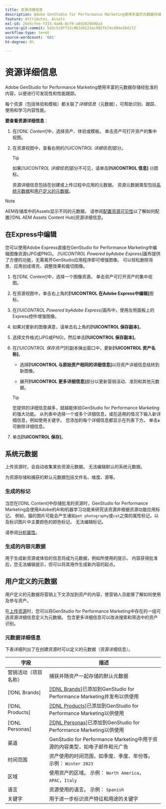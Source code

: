 ```yaml
---
title: 资源详细信息
description: Adobe GenStudio for Performance Marketing使用丰富的元数据存储经批准的内容，以便进行可搜索性和性能跟踪。
feature: Attributes, Assets
exl-id: 2be5cfee-f315-4ad6-8cf0-a8d3929b9ba3
source-git-commit: bd3c5c9ff12c962d4123ac992fb74cd94e184172
workflow-type: tm+mt
source-wordcount: '681'
ht-degree: 0%

---
```


# 资源详细信息

Adobe GenStudio for Performance Marketing使用丰富的元数据存储经批准的内容，以便进行可发现性和性能跟踪。

每个资源（包括体验和模板）都关联了&#x200B;_详细信息_（元数据），可帮助识别、跟踪、使用和学习内容性能。

**要查看资源详细信息**：

1. 在&#x200B;_[!DNL Content]_&#x200B;中，选择资产、体验或模板。 单击资产可打开资产的集中视图。

1. 在资源视图中，查看右侧的&#x200B;_[!UICONTROL 详细信息]_&#x200B;部分。

   >[!TIP]
   >
   >如果&#x200B;_[!UICONTROL 详细信息]_&#x200B;部分不可见，请单击&#x200B;**[!UICONTROL 信息]** (i)图标。

   资源详细信息包括在创建或上传过程中应用的元数据。 资源元数据类型包括[系统元数据](#system-metadata)和[用户定义的元数据](#user-defined-metadata)。

>[!NOTE]
>
>AEM存储库中的Assets显示不同的元数据。 请参阅[配置资源可见性](connect-aem-repo.md#step-4-configure-asset-visibility)以了解如何配置[!DNL AEM Assets Content Hub]资源详细信息。

## 在Express中编辑

您可以使用Adobe Express直接在GenStudio for Performance Marketing中编辑图像资源(JPG或PNG)。 _[!UICONTROL Powered byAdobe Express]_&#x200B;画布提供了方便的功能，无需离开GenStudio应用程序即可增强图像。 可以轻松删除背景、应用创成填充、调整效果和裁切图像。

1. 在&#x200B;_[!DNL Content]_&#x200B;中，选择一个图像资源。 单击资产可打开资产的集中视图。

1. 在资源视图中，单击右上角的&#x200B;**[!UICONTROL 在Adobe Express中编辑]**&#x200B;图标。

1. 在&#x200B;_[!UICONTROL Powered byAdobe Express]_&#x200B;画布中，使用左侧面板上的Express控件增强图像。

1. 如果对更新的图像满意，请单击右上角的&#x200B;**[!UICONTROL 保存副本]**。

1. 选择文件格式(JPG或PNG)，然后单击&#x200B;**[!UICONTROL 保存副本]**。

1. 在&#x200B;_[!UICONTROL 保存资产]_&#x200B;的副本弹出窗口中，更新&#x200B;**[!UICONTROL 资产名称]**。

   - 选择&#x200B;**[!UICONTROL 与原始资产相同的详细信息]**&#x200B;以将资产详细信息结转到新图像。

   - 展开&#x200B;**[!UICONTROL 更多详细信息]**&#x200B;部分以更新营销活动、准则和其他元数据。

   >[!TIP]
   >
   >您提供的详细信息越多，就越能体验GenStudio for Performance Marketing的强大功能。 从列表中选择一个或多个详细信息，或在适用的情况下输入新详细信息，例如使用关键字。 您添加的每个详细信息都显示在列表下方。 单击&#x200B;**`x`**&#x200B;可删除详细信息。

1. 单击&#x200B;**[!UICONTROL 保存]**。

## 系统元数据

上传资源时，会自动收集某些资源元数据。 无法编辑默认的系统元数据。

为资源存储和捕获的默认元数据包括文件名、维度、源等。

### 生成的标记

当您在[!DNL Content]中存储批准的资源时，GenStudio for Performance Marketing会使用Adobe的AI和机器学习功能来研究该资源并根据资源功能应用标记。 例如，猫的图片可能会产生诸如`pet photography`或`cat`之类的属性标记，以及标识图片中主要颜色的颜色标记。 无法编辑标记。

请参阅[分析属性](/help/user-guide/insights/attributes.md)。

### 生成的内容元数据

用于生成新资源或体验的信息将成为元数据，例如所使用的提示。 内容获得批准后，您无法编辑提示，但可以将其用作生成新内容的起点。

## 用户定义的元数据

用户定义的元数据将营销上下文添加到资产的内容，使营销人员能够了解如何使用及参与资产。

在[上传资源](/help/user-guide/content/manage-assets.md#add-assets)时，您可以将GenStudio for Performance Marketing中存在的一组可选资源详细信息定义为元数据。 包含更多详细信息可以改进搜索和筛选中的资产识别。

### 元数据详细信息

下表详细列出了在创建资源时可以定义的元数据（资源详细信息）。

| 字段 | 描述 |
| ------------- | ----------- |
| 营销活动（项目名称） | 捕获并随资产一起存储的默认元数据 |
| [!DNL Brands] | [[!DNL Brands]](/help/user-guide/guidelines/brands.md)已添加到GenStudio for Performance Marketing并发布以供使用 |
| [!DNL Products] | [[!DNL Products]](/help/user-guide/guidelines/products.md)已添加到GenStudio for Performance Marketing以供使用 |
| [!DNL Personas] | [[!DNL Personas]](/help/user-guide/guidelines/personas.md)已添加到GenStudio for Performance Marketing以供使用 |
| 渠道 | GenStudio for Performance Marketing中用于资源的内容类型，如电子邮件和元广告 |
| 时间范围 | 资产使用的时间范围，如季度、季度、年份等。 示例： `Winter 2023` |
| 区域 | 使用资产的区域。 示例： `North America`，`APAC`，`Italy` |
| 语言 | 资源使用的语言。 示例： `Spanish` |
| 关键字 | 用于进一步标识资产特征和用途的关键字 |

<!-- ## History

Expand the _[!UICONTROL History]_ section to view a timeline of approvals and activity.

list other activity, show screenshot?
-->
